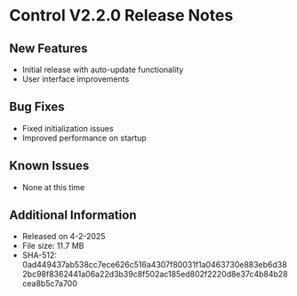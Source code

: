 # Control V2.2.0 Release Notes

## New Features
- Initial release with auto-update functionality
- User interface improvements

## Bug Fixes
- Fixed initialization issues
- Improved performance on startup

## Known Issues
- None at this time

## Additional Information
- Released on 4-2-2025
- File size: 11.7 MB
- SHA-512: 0ad449437ab538cc7ece626c516a4307f80031f1a0463730e883eb6d382bc98f8362441a06a22d3b39c8f502ac185ed802f2220d8e37c4b84b28cea8b5c7a700 